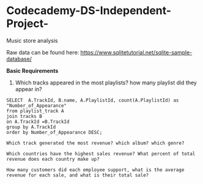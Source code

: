 # Codecademy-DS-Independent-Project-
Music store analysis 

Raw data can be found here: 
https://www.sqlitetutorial.net/sqlite-sample-database/

**Basic Requirements**

1. Which tracks appeared in the most playlists? how many playlist did they appear in?
```
SELECT  A.TrackId, B.name, A.PlaylistId, count(A.PlaylistId) as "Number_of_Appearance" 
from playlist_track A 
join tracks B
on A.TrackId =B.TrackId
group by A.TrackId
order by Number_of_Appearance DESC;

Which track generated the most revenue? which album? which genre?

Which countries have the highest sales revenue? What percent of total revenue does each country make up?

How many customers did each employee support, what is the average revenue for each sale, and what is their total sale?
